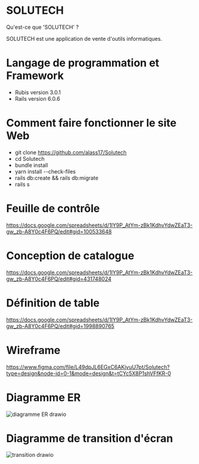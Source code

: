 # SOLUTECH

Qu'est-ce que 'SOLUTECH' ?

SOLUTECH est une application de vente d'outils informatiques.
# Langage de programmation et Framework
* Rubis version 3.0.1
* Rails version 6.0.6
# Comment faire fonctionner le site Web
* git clone https://github.com/alass17/Solutech
* cd Solutech
* bundle install
* yarn install --check-files
* rails db:create && rails db:migrate
* rails s

# Feuille de contrôle
https://docs.google.com/spreadsheets/d/1lY9P_AtYm-zBk1KdhvYdwZEaT3-gw_zb-A8Y0c4F6PQ/edit#gid=100533648

# Conception de catalogue 
https://docs.google.com/spreadsheets/d/1lY9P_AtYm-zBk1KdhvYdwZEaT3-gw_zb-A8Y0c4F6PQ/edit#gid=431748024

# Définition de table
https://docs.google.com/spreadsheets/d/1lY9P_AtYm-zBk1KdhvYdwZEaT3-gw_zb-A8Y0c4F6PQ/edit#gid=1998890765

# Wireframe
https://www.figma.com/file/L49dpJL6EGxC6AKjvuU7pt/Solutech?type=design&node-id=0-1&mode=design&t=tCYc5X8P1shVFfKR-0

# Diagramme ER
![diagramme ER drawio](https://github.com/alass17/Solutech/assets/107058097/5887b22b-aa64-411e-a025-0707f3371548)









# Diagramme de transition d'écran
![transition drawio](https://github.com/alass17/Solutech/assets/107058097/f7ddfe9a-c58a-4480-93fb-ab445689d884)


